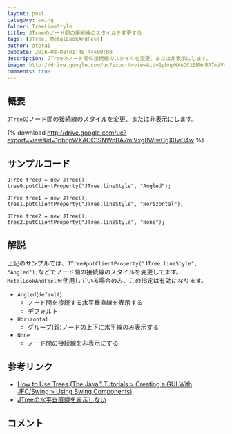 ```yaml
---
layout: post
category: swing
folder: TreeLineStyle
title: JTreeのノード間の接続線のスタイルを変更する
tags: [JTree, MetalLookAndFeel]
author: aterai
pubdate: 2016-08-08T01:48:44+09:00
description: JTreeのノード間の接続線のスタイルを変更、または非表示にします。
image: http://drive.google.com/uc?export=view&id=1pbnpWXAOC1SNWnBA7miVxg8WiwCgX0w34w
comments: true
---
```

## 概要
`JTree`のノード間の接続線のスタイルを変更、または非表示にします。

{% download http://drive.google.com/uc?export=view&id=1pbnpWXAOC1SNWnBA7miVxg8WiwCgX0w34w %}

## サンプルコード
<pre class="prettyprint"><code>JTree tree0 = new JTree();
tree0.putClientProperty("JTree.lineStyle", "Angled");

JTree tree1 = new JTree();
tree1.putClientProperty("JTree.lineStyle", "Horizontal");

JTree tree2 = new JTree();
tree2.putClientProperty("JTree.lineStyle", "None");
</code></pre>

## 解説
上記のサンプルでは、`JTree#putClientProperty("JTree.lineStyle", "Angled");`などでノード間の接続線のスタイルを変更してます。`MetalLookAndFeel`を使用している場合のみ、この指定は有効になります。

- `Angled`(`default`)
    - ノード間を接続する水平垂直線を表示する
    - デフォルト
- `Horizontal`
    - グループ(親)ノードの上下に水平線のみ表示する
- `None`
    - ノード間の接続線を非表示にする

<!-- dummy comment line for breaking list -->

## 参考リンク
- [How to Use Trees (The Java™ Tutorials > Creating a GUI With JFC/Swing > Using Swing Components)](https://docs.oracle.com/javase/tutorial/uiswing/components/tree.html)
- [JTreeの水平垂直線を表示しない](http://ateraimemo.com/Swing/TreePaintLines.html)

<!-- dummy comment line for breaking list -->

## コメント
